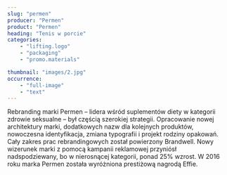```yaml
---
slug: "permen"
producer: "Permen"
product: "Permen"
heading: "Tenis w porcie"
categories:
    - "lifting.logo"
    - "packaging"
    - "promo.materials"

thumbnail: "images/2.jpg"
occurrence:
    - "full-image"
    - "text"
---
```

Rebranding marki Permen – lidera wśród suplementów diety w
kategorii zdrowie seksualne – był częścią szerokiej strategii.
Opracowanie nowej architektury marki, dodatkowych nazw dla
kolejnych produktów, nowoczesna identyfikacja, zmiana typografii i
projekt rodziny opakowań. Cały zakres prac rebrandingowych został
powierzony Brandwell. Nowy wizerunek marki z pomocą kampanii
reklamowej przyniósł nadspodziewany, bo w nierosnącej kategorii,
ponad 25% wzrost. W 2016 roku marka Permen została wyróżniona
prestiżową nagrodą Effie.


  